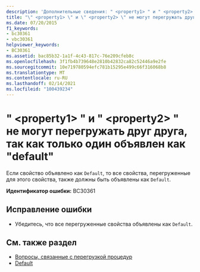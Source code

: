```yaml
---
description: 'Дополнительные сведения: " <property1> " и " <property2> " не могут перегружать друг друга, так как только один объявлен как "default"'
title: "\" <property1> \" и \" <property2> \" не могут перегружать друг друга, так как только один объявлен как \"default\""
ms.date: 07/20/2015
f1_keywords:
- bc30361
- vbc30361
helpviewer_keywords:
- BC30361
ms.assetid: bac85b32-1a1f-4c43-817c-76e209cfeb8c
ms.openlocfilehash: 3f1fb4b739648e2810b42832ca82c52446a9e2fe
ms.sourcegitcommit: 10e719780594efc781b15295e499c66f316068b8
ms.translationtype: MT
ms.contentlocale: ru-RU
ms.lasthandoff: 02/14/2021
ms.locfileid: "100439234"
---
```

# <a name="property1-and-property2-cannot-overload-each-other-because-only-one-is-declared-default"></a>" \<property1> " и " \<property2> " не могут перегружать друг друга, так как только один объявлен как "default"

Если свойство объявлено как `Default`, то все свойства, перегруженные для этого свойства, также должны быть объявлены как `Default`.  
  
 **Идентификатор ошибки:** BC30361  
  
## <a name="to-correct-this-error"></a>Исправление ошибки  
  
- Убедитесь, что все перегруженные свойства объявлены как `Default`.  
  
## <a name="see-also"></a>См. также раздел

- [Вопросы, связанные с перегрузкой процедур](../programming-guide/language-features/procedures/considerations-in-overloading-procedures.md)
- [Default](../language-reference/modifiers/default.md)
